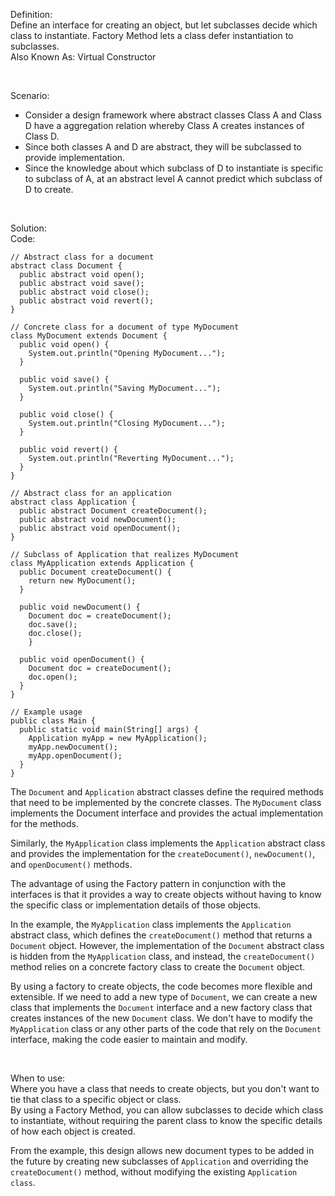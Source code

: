 Definition:  
Define an interface for creating an object, but let subclasses decide which class to instantiate. Factory Method lets a class defer instantiation to subclasses.  
Also Known As: Virtual Constructor

&nbsp;

Scenario:
- Consider a design framework where abstract classes Class A and Class D have a
aggregation relation whereby Class A creates instances of Class D.
- Since both classes A and D are abstract, they will be subclassed to provide
implementation.
- Since the knowledge about which subclass of D to instantiate is specific to subclass of A, at
an abstract level A cannot predict which subclass of D to create.

&nbsp;

Solution:  
Code:
```
// Abstract class for a document
abstract class Document {
  public abstract void open();
  public abstract void save();
  public abstract void close();
  public abstract void revert();
}

// Concrete class for a document of type MyDocument
class MyDocument extends Document {
  public void open() {
    System.out.println("Opening MyDocument...");
  }

  public void save() {
    System.out.println("Saving MyDocument...");
  }

  public void close() {
    System.out.println("Closing MyDocument...");
  }
  
  public void revert() {
    System.out.println("Reverting MyDocument...");
  }
}

// Abstract class for an application
abstract class Application {
  public abstract Document createDocument();
  public abstract void newDocument();
  public abstract void openDocument();
}

// Subclass of Application that realizes MyDocument
class MyApplication extends Application {
  public Document createDocument() {
    return new MyDocument();
  }
  
  public void newDocument() {
    Document doc = createDocument();
    doc.save();
    doc.close();
    }

  public void openDocument() {
    Document doc = createDocument();
    doc.open();
  }
}

// Example usage
public class Main {
  public static void main(String[] args) {
    Application myApp = new MyApplication();
    myApp.newDocument();
    myApp.openDocument();
  }
}
```

The `Document` and `Application` abstract classes define the required methods that need to be implemented by the concrete classes. The `MyDocument` class implements the Document interface and provides the actual implementation for the methods.  

Similarly, the `MyApplication` class implements the `Application` abstract class and provides the implementation for the `createDocument()`, `newDocument()`, and `openDocument()` methods.  

The advantage of using the Factory pattern in conjunction with the interfaces is that it provides a way to create objects without having to know the specific class or implementation details of those objects.

In the example, the `MyApplication` class implements the `Application` abstract class, which defines the `createDocument()` method that returns a `Document` object. However, the implementation of the `Document` abstract class is hidden from the `MyApplication` class, and instead, the `createDocument()` method relies on a concrete factory class to create the `Document` object.  

By using a factory to create objects, the code becomes more flexible and extensible. If we need to add a new type of `Document`, we can create a new class that implements the `Document` interface and a new factory class that creates instances of the new `Document` class. We don't have to modify the `MyApplication` class or any other parts of the code that rely on the `Document` interface, making the code easier to maintain and modify.

&nbsp;

When to use:  
Where you have a class that needs to create objects, but you don't want to tie that class to a specific object or class.  
By using a Factory Method, you can allow subclasses to decide which class to instantiate, without requiring the parent class to know the specific details of how each object is created.

From the example, this design allows new document types to be added in the future by creating new subclasses of `Application` and overriding the `createDocument()` method, without modifying the existing `Application class`.
